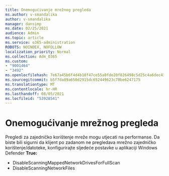 ```yaml
---
title: Onemogućivanje mrežnog pregleda
ms.author: v-smandalika
author: v-smandalika
manager: dansimp
ms.date: 02/25/2021
audience: Admin
ms.topic: article
ms.service: o365-administration
ROBOTS: NOINDEX, NOFOLLOW
localization_priority: Normal
ms.collection: Adm_O365
ms.custom:
- "9001464"
- "3492"
ms.openlocfilehash: 7e67a45b6f4d4b18f47ce55a0fde20f826498c5d25c4a6dec4311d8fe4c3735f
ms.sourcegitcommit: b5f7da89a650d2915dc652449623c78be6247175
ms.translationtype: MT
ms.contentlocale: hr-HR
ms.lasthandoff: 08/05/2021
ms.locfileid: "53928541"
---
```

# <a name="disable-network-scan"></a>Onemogućivanje mrežnog pregleda

Pregledi za zajedničko korištenje mreže mogu utjecati na performanse.  Da biste bili sigurni da klijent po zadanom ne pregledava mrežno zajedničko korištenje/datoteke, konfigurirajte sljedeće postavke u aplikaciji Windows Defender **True:**

- DisableScanningMappedNetworkDrivesForFullScan
- DisableScanningNetworkFiles